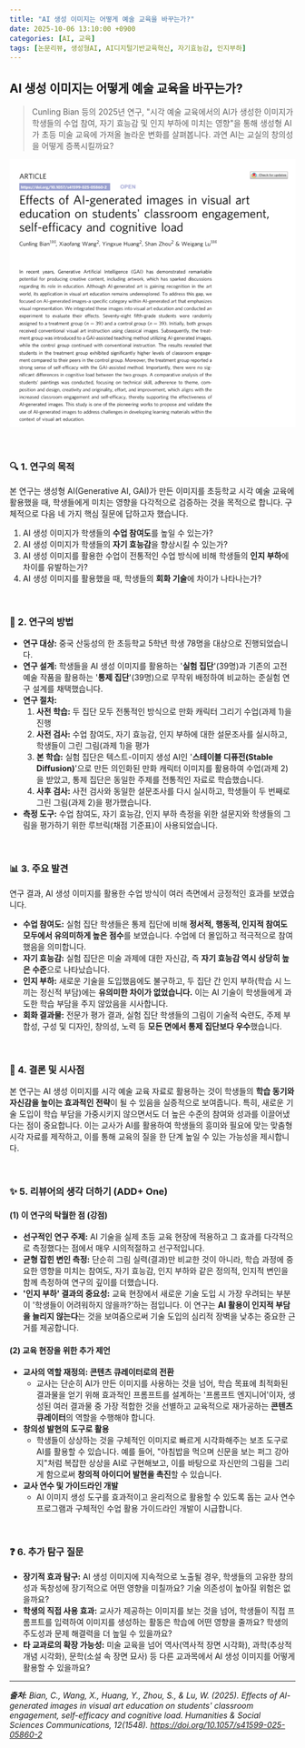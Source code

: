 ```yaml
---
title: "AI 생성 이미지는 어떻게 예술 교육을 바꾸는가?"
date: 2025-10-06 13:10:00 +0900
categories: [AI, 교육]
tags: [논문리뷰, 생성형AI, AI디지털기반교육혁신, 자기효능감, 인지부하]
---
```


## AI 생성 이미지는 어떻게 예술 교육을 바꾸는가?

> Cunling Bian 등의 2025년 연구, "시각 예술 교육에서의 AI가 생성한 이미지가 학생들의 수업 참여, 자기 효능감 및 인지 부하에 미치는 영향"을 통해 생성형 AI가 초등 미술 교육에 가져올 놀라운 변화를 살펴봅니다. 과연 AI는 교실의 창의성을 어떻게 증폭시킬까요?

![이미지](/assets/Al-generated-images-1.png)

<br>

### 🔍 1. 연구의 목적

본 연구는 생성형 AI(Generative AI, GAI)가 만든 이미지를 초등학교 시각 예술 교육에 활용했을 때, 학생들에게 미치는 영향을 다각적으로 검증하는 것을 목적으로 합니다. 구체적으로 다음 네 가지 핵심 질문에 답하고자 했습니다.

1.  AI 생성 이미지가 학생들의 **수업 참여도**를 높일 수 있는가?
2.  AI 생성 이미지가 학생들의 **자기 효능감**을 향상시킬 수 있는가?
3.  AI 생성 이미지를 활용한 수업이 전통적인 수업 방식에 비해 학생들의 **인지 부하**에 차이를 유발하는가?
4.  AI 생성 이미지를 활용했을 때, 학생들의 **회화 기술**에 차이가 나타나는가?

<br>

### 🔬 2. 연구의 방법

* **연구 대상:** 중국 산둥성의 한 초등학교 5학년 학생 78명을 대상으로 진행되었습니다.
* **연구 설계:** 학생들을 AI 생성 이미지를 활용하는 '**실험 집단**'(39명)과 기존의 고전 예술 작품을 활용하는 '**통제 집단**'(39명)으로 무작위 배정하여 비교하는 준실험 연구 설계를 채택했습니다.
* **연구 절차:**
    1.  **사전 학습:** 두 집단 모두 전통적인 방식으로 만화 캐릭터 그리기 수업(과제 1)을 진행
    2.  **사전 검사:** 수업 참여도, 자기 효능감, 인지 부하에 대한 설문조사를 실시하고, 학생들이 그린 그림(과제 1)을 평가
    3.  **본 학습:** 실험 집단은 텍스트-이미지 생성 AI인 '**스테이블 디퓨전(Stable Diffusion)**'으로 만든 의인화된 만화 캐릭터 이미지를 활용하여 수업(과제 2)을 받았고, 통제 집단은 동일한 주제를 전통적인 자료로 학습했습니다.
    4.  **사후 검사:** 사전 검사와 동일한 설문조사를 다시 실시하고, 학생들이 두 번째로 그린 그림(과제 2)을 평가했습니다.
* **측정 도구:** 수업 참여도, 자기 효능감, 인지 부하 측정을 위한 설문지와 학생들의 그림을 평가하기 위한 루브릭(채점 기준표)이 사용되었습니다.

<br>

### 📊 3. 주요 발견

연구 결과, AI 생성 이미지를 활용한 수업 방식이 여러 측면에서 긍정적인 효과를 보였습니다.

* **수업 참여도:** 실험 집단 학생들은 통제 집단에 비해 **정서적, 행동적, 인지적 참여도 모두에서 유의미하게 높은 점수**를 보였습니다. 수업에 더 몰입하고 적극적으로 참여했음을 의미합니다.
* **자기 효능감:** 실험 집단은 미술 과제에 대한 자신감, 즉 **자기 효능감 역시 상당히 높은 수준**으로 나타났습니다.
* **인지 부하:** 새로운 기술을 도입했음에도 불구하고, 두 집단 간 인지 부하(학습 시 느끼는 정신적 부담)에는 **유의미한 차이가 없었습니다.** 이는 AI 기술이 학생들에게 과도한 학습 부담을 주지 않았음을 시사합니다.
* **회화 결과물:** 전문가 평가 결과, 실험 집단 학생들의 그림이 기술적 숙련도, 주제 부합성, 구성 및 디자인, 창의성, 노력 등 **모든 면에서 통제 집단보다 우수**했습니다.

<br>

### 🚀 4. 결론 및 시사점

본 연구는 AI 생성 이미지를 시각 예술 교육 자료로 활용하는 것이 학생들의 **학습 동기와 자신감을 높이는 효과적인 전략**이 될 수 있음을 실증적으로 보여줍니다. 특히, 새로운 기술 도입이 학습 부담을 가중시키지 않으면서도 더 높은 수준의 참여와 성과를 이끌어냈다는 점이 중요합니다. 이는 교사가 AI를 활용하여 학생들의 흥미와 필요에 맞는 맞춤형 시각 자료를 제작하고, 이를 통해 교육의 질을 한 단계 높일 수 있는 가능성을 제시합니다.

<br>

### ✨ 5. 리뷰어의 생각 더하기 (ADD+ One)

#### (1) 이 연구의 탁월한 점 (강점)

* **선구적인 연구 주제:** AI 기술을 실제 초등 교육 현장에 적용하고 그 효과를 다각적으로 측정했다는 점에서 매우 시의적절하고 선구적입니다.
* **균형 잡힌 변인 측정:** 단순히 그림 실력(결과)만 비교한 것이 아니라, 학습 과정에 중요한 영향을 미치는 참여도, 자기 효능감, 인지 부하와 같은 정의적, 인지적 변인을 함께 측정하여 연구의 깊이를 더했습니다.
* **'인지 부하' 결과의 중요성:** 교육 현장에서 새로운 기술 도입 시 가장 우려되는 부분이 '학생들이 어려워하지 않을까?'하는 점입니다. 이 연구는 **AI 활용이 인지적 부담을 늘리지 않는다**는 것을 보여줌으로써 기술 도입의 심리적 장벽을 낮추는 중요한 근거를 제공합니다.

#### (2) 교육 현장을 위한 추가 제언

* **교사의 역할 재정의: 콘텐츠 큐레이터로의 전환**
    * 교사는 단순히 AI가 만든 이미지를 사용하는 것을 넘어, 학습 목표에 최적화된 결과물을 얻기 위해 효과적인 프롬프트를 설계하는 '프롬프트 엔지니어'이자, 생성된 여러 결과물 중 가장 적합한 것을 선별하고 교육적으로 재가공하는 **콘텐츠 큐레이터**의 역할을 수행해야 합니다.
* **창의성 발현의 도구로 활용**
    * 학생들이 상상하는 것을 구체적인 이미지로 빠르게 시각화해주는 보조 도구로 AI를 활용할 수 있습니다. 예를 들어, "아침밥을 먹으며 신문을 보는 퍼그 강아지"처럼 복잡한 상상을 AI로 구현해보고, 이를 바탕으로 자신만의 그림을 그리게 함으로써 **창의적 아이디어 발현을 촉진**할 수 있습니다.
* **교사 연수 및 가이드라인 개발**
    * AI 이미지 생성 도구를 효과적이고 윤리적으로 활용할 수 있도록 돕는 교사 연수 프로그램과 구체적인 수업 활용 가이드라인 개발이 시급합니다.

<br>

### ❓ 6. 추가 탐구 질문

* **장기적 효과 탐구:** AI 생성 이미지에 지속적으로 노출될 경우, 학생들의 고유한 창의성과 독창성에 장기적으로 어떤 영향을 미칠까요? 기술 의존성이 높아질 위험은 없을까요?
* **학생의 직접 사용 효과:** 교사가 제공하는 이미지를 보는 것을 넘어, 학생들이 직접 프롬프트를 입력하여 이미지를 생성하는 활동은 학습에 어떤 영향을 줄까요? 학생의 주도성과 문제 해결력을 더 높일 수 있을까요?
* **타 교과로의 확장 가능성:** 미술 교육을 넘어 역사(역사적 장면 시각화), 과학(추상적 개념 시각화), 문학(소설 속 장면 묘사) 등 다른 교과목에서 AI 생성 이미지를 어떻게 활용할 수 있을까요?

---

_**출처:** Bian, C., Wang, X., Huang, Y., Zhou, S., & Lu, W. (2025). Effects of Al-generated images in visual art education on students' classroom engagement, self-efficacy and cognitive load. Humanities & Social Sciences Communications, 12(1548). https://doi.org/10.1057/s41599-025-05860-2_
